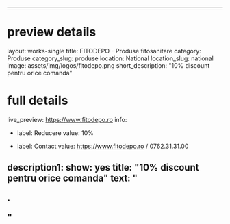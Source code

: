 
---
# preview details
layout: works-single
title: FITODEPO - Produse fitosanitare
category: Produse
category_slug: produse
location: National
location_slug: national
image: assets/img/logos/fitodepo.png
short_description: "10% discount pentru orice comanda"


# full details
live_preview: https://www.fitodepo.ro 
info:
  - label: Reducere
    value: 10%

  - label: Contact
    value: https://www.fitodepo.ro / 0762.31.31.00

description1:
  show: yes
  title:  "10% discount pentru orice comanda"
  text: "<p>.</p>"
---

